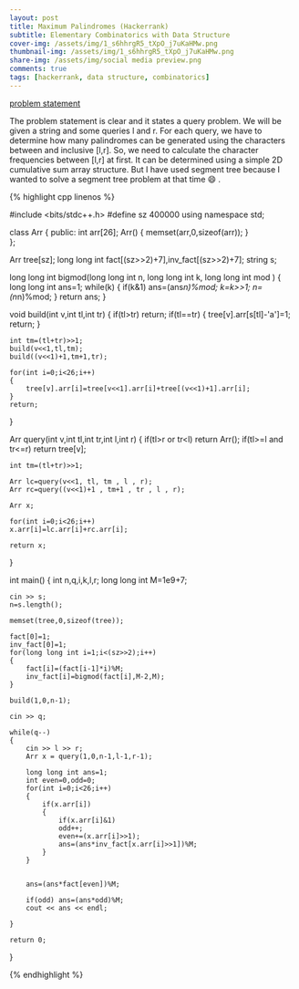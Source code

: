```yaml
---
layout: post
title: Maximum Palindromes (Hackerrank)
subtitle: Elementary Combinatorics with Data Structure
cover-img: /assets/img/1_s6hhrgR5_tXpO_j7uKaHMw.png
thumbnail-img: /assets/img/1_s6hhrgR5_tXpO_j7uKaHMw.png
share-img: /assets/img/social media preview.png
comments: true
tags: [hackerrank, data structure, combinatorics]
---
```

<!-- Google Tag Manager (noscript) -->
<noscript><iframe src="https://www.googletagmanager.com/ns.html?id=GTM-KZRMQJ3"
height="0" width="0" style="display:none;visibility:hidden"></iframe></noscript>
<!-- End Google Tag Manager (noscript) -->

[problem statement](https://www.hackerrank.com/challenges/maximum-palindromes/problem)

The problem statement is clear and it states a query problem. We will be given a string and some queries l and r. For each query, we have to determine how many palindromes can be generated using the characters between and inclusive [l,r]. So, we need to calculate the character frequencies between [l,r] at first. It can be determined using a simple 2D cumulative sum array structure. But I have used segment tree because I wanted to solve a segment tree problem at that time :smile: . 

{% highlight cpp linenos %}

#include <bits/stdc++.h>
#define sz 400000
using namespace std;

class Arr
{
  public:
  int arr[26];
  Arr()
  {
      memset(arr,0,sizeof(arr));
  }  
};

Arr tree[sz];
long long int fact[(sz>>2)+7],inv_fact[(sz>>2)+7];
string s;

long long int bigmod(long long int n, long long int k, long long int mod )
{
    long long int ans=1;
    while(k)
    {
        if(k&1)
            ans=(ans*n)%mod;
        k=k>>1;
        n=(n*n)%mod;
    }
    return ans;
}

void build(int v,int tl,int tr)
{
    if(tl>tr) return;
    if(tl==tr) 
    {
        tree[v].arr[s[tl]-'a']=1;
        return;
    }
    
    int tm=(tl+tr)>>1;
    build(v<<1,tl,tm);
    build((v<<1)+1,tm+1,tr);
    
    for(int i=0;i<26;i++)
    {
        tree[v].arr[i]=tree[v<<1].arr[i]+tree[(v<<1)+1].arr[i];
    }
    return;
}

Arr query(int v,int tl,int tr,int l,int r)
{
    if(tl>r or tr<l) return Arr();
    if(tl>=l and tr<=r) return tree[v];
    
    int tm=(tl+tr)>>1;
    
    Arr lc=query(v<<1, tl, tm , l , r);
    Arr rc=query((v<<1)+1 , tm+1 , tr , l , r);
    
    Arr x;
    
    for(int i=0;i<26;i++)
    x.arr[i]=lc.arr[i]+rc.arr[i];
    
    return x;
}

int main()
{
    int n,q,i,k,l,r;
    long long int M=1e9+7;
    
    cin >> s;
    n=s.length();
    
    memset(tree,0,sizeof(tree));
    
    fact[0]=1;
    inv_fact[0]=1;
    for(long long int i=1;i<(sz>>2);i++)
    {
        fact[i]=(fact[i-1]*i)%M;
        inv_fact[i]=bigmod(fact[i],M-2,M);
    }
    
    build(1,0,n-1);
    
    cin >> q;
    
    while(q--)
    {
        cin >> l >> r;
        Arr x = query(1,0,n-1,l-1,r-1);
        
        long long int ans=1;
        int even=0,odd=0;
        for(int i=0;i<26;i++)
        {
            if(x.arr[i])
            {
                if(x.arr[i]&1)
                odd++;
                even+=(x.arr[i]>>1);
                ans=(ans*inv_fact[x.arr[i]>>1])%M;
            }
        }
        
        
        ans=(ans*fact[even])%M;
        
        if(odd) ans=(ans*odd)%M;
        cout << ans << endl;
        
    }
    
    return 0;
}

{% endhighlight %}
